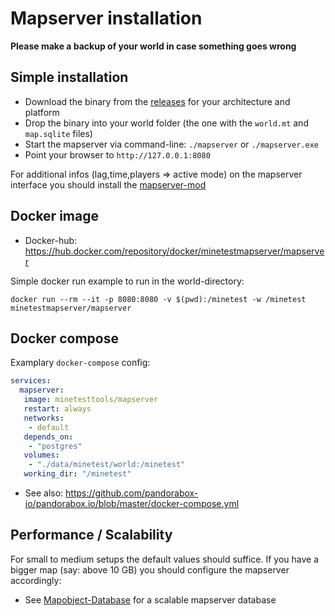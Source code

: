 
# Mapserver installation

**Please make a backup of your world in case something goes wrong**

## Simple installation

* Download the binary from the [releases](https://github.com/minetest-mapserver/mapserver/releases) for your architecture and platform
* Drop the binary into your world folder (the one with the `world.mt` and `map.sqlite` files)
* Start the mapserver via command-line: `./mapserver` or `./mapserver.exe`
* Point your browser to `http://127.0.0.1:8080`

For additional infos (lag,time,players => active mode) on the mapserver interface you should install the [mapserver-mod](mod.md)

## Docker image

* Docker-hub: https://hub.docker.com/repository/docker/minetestmapserver/mapserver

Simple docker run example to run in the world-directory:

```
docker run --rm --it -p 8080:8080 -v $(pwd):/minetest -w /minetest minetestmapserver/mapserver
```

## Docker compose

Examplary `docker-compose` config:

```yml
services:
  mapserver:
   image: minetesttools/mapserver
   restart: always
   networks:
    - default
   depends_on:
    - "postgres"
   volumes:
    - "./data/minetest/world:/minetest"
   working_dir: "/minetest"
```

* See also: https://github.com/pandorabox-io/pandorabox.io/blob/master/docker-compose.yml

## Performance / Scalability

For small to medium setups the default values should suffice.
If you have a bigger map (say: above 10 GB) you should configure the mapserver accordingly:

* See [Mapobject-Database](./mapobjectdb.md) for a scalable mapserver database
